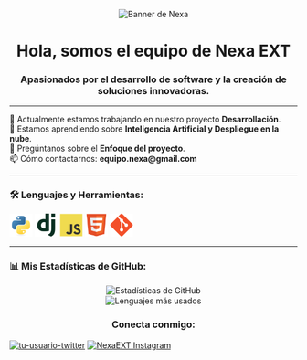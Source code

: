 <!-- Banner -->
<p align="center">
  <img src="https://github.com/user-attachments/assets/426296bb-d12f-4cf9-a0d6-c0fc7cb895e4" alt="Banner de Nexa">
</p>

<!-- Títulos e Intro -->
<h1 align="center">Hola, somos el equipo de Nexa EXT</h1>
<h3 align="center">Apasionados por el desarrollo de software y la creación de soluciones innovadoras.</h3>

---

<!-- Sobre Nosotros -->
<p align="left">
  🔭 Actualmente estamos trabajando en nuestro proyecto <strong>Desarrollación</strong>.
  <br>
  🌱 Estamos aprendiendo sobre <strong>Inteligencia Artificial y Despliegue en la nube</strong>.
  <br>
  💬 Pregúntanos sobre el <strong>Enfoque del proyecto</strong>.
  <br>
  📫 Cómo contactarnos: <strong>equipo.nexa@gmail.com</strong>
</p>

---

<!-- Tecnologías -->
<h3 align="left">🛠️ Lenguajes y Herramientas:</h3>
<p align="left">
    <img src="https://raw.githubusercontent.com/devicons/devicon/master/icons/python/python-original.svg" alt="python" width="40" height="40"/>
    <img src="https://raw.githubusercontent.com/devicons/devicon/master/icons/django/django-plain.svg" alt="django" width="40" height="40"/>
    <img src="https://raw.githubusercontent.com/devicons/devicon/master/icons/javascript/javascript-original.svg" alt="javascript" width="40" height="40"/>
    <img src="https://raw.githubusercontent.com/devicons/devicon/master/icons/html5/html5-original.svg" alt="html5" width="40" height="40"/>
    <img src="https://raw.githubusercontent.com/devicons/devicon/master/icons/git/git-original.svg" alt="git" width="40" height="40"/>
</p>

---

<!-- Estadísticas de GitHub -->
<h3 align="left">📊 Mis Estadísticas de GitHub:</h3>
<p align="center">
  <img align="center" src="https://github-readme-stats.vercel.app/api?username=NexaEXT&show_icons=true&locale=es&theme=tokyonight&include_all_commits=true&count_private=true" alt="Estadísticas de GitHub" />
  <br/>
  <img align="center" src="https://github-readme-stats.vercel.app/api/top-langs?username=NexaEXT&layout=compact&locale=es&theme=tokyonight" alt="Lenguajes más usados" />
</p>

<!-- Redes Sociales/Contacto -->
<p align="center">
  <h3 align="center">Conecta conmigo:</h3>
  <a href="https://twitter.com/NexaEXT" target="blank"><img align="center" src="https://raw.githubusercontent.com/rahuldkjain/github-profile-readme-generator/master/src/images/icons/Social/twitter.svg" alt="tu-usuario-twitter" height="30" width="40" /></a>
  <a href="https://instagram.com/NexaEXT" target="blank"><img align="center" src="https://raw.githubusercontent.com/rahuldkjain/github-profile-readme-generator/master/src/images/icons/Social/instagram.svg" alt="NexaEXT Instagram" height="30" width="40" /></a>
</p>
